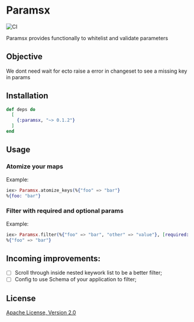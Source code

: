 # Paramsx

![CI](https://github.com/BCecatto/Paramsx/workflows/CI/badge.svg?branch=master)

Paramsx provides functionally to whitelist and validate parameters

## Objective

We dont need wait for ecto raise a error in changeset to see a missing key in params

## Installation

```elixir
def deps do
  [
    {:paramsx, "~> 0.1.2"}
  ]
end
```
## Usage
### Atomize your maps

Example:
```elixir
iex> Paramsx.atomize_keys(%{"foo" => "bar"}
%{foo: "bar"}
```

### Filter with required and optional params

Example:
```elixir
iex> Paramsx.filter(%{"foo" => "bar", "other" => "value"}, [required: [:foo], optional: []])
%{"foo" => "bar"}
```

## Incoming improvements:
  - [ ] Scroll through inside nested keywork list to be a better filter;
  - [ ] Config to use Schema of your application to filter;

## License
[Apache License, Version 2.0](LICENSE) 
